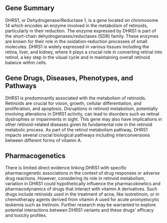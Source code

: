 ## Gene Summary
DHRS1, or Dehydrogenase/Reductase 1, is a gene located on chromosome 14 which encodes an enzyme involved in the metabolism of retinoids, particularly in their reduction. The enzyme expressed by DHRS1 is part of the short-chain dehydrogenases/reductases (SDR) family. These enzymes are known for their role in the oxidation-reduction processes of small molecules. DHRS1 is widely expressed in various tissues including the retina, liver, and kidney, where it plays a crucial role in converting retinal into retinol, a key step in the visual cycle and in maintaining overall retinoid balance within cells.

## Gene Drugs, Diseases, Phenotypes, and Pathways
DHRS1 is predominantly associated with the metabolism of retinoids. Retinoids are crucial for vision, growth, cellular differentiation, and proliferation, and apoptosis. Disruptions in retinoid metabolism, potentially involving alterations in DHRS1 activity, can lead to disorders such as retinal dystrophies or impairments in sight. This gene may also have implications in other retinoid-related diseases given its fundamental role in the retinoid metabolic process. As part of the retinol metabolism pathway, DHRS1 impacts several crucial biological pathways including interconversions between different forms of vitamin A.

## Pharmacogenetics
There is limited direct evidence linking DHRS1 with specific pharmacogenetic associations in the context of drug responses or adverse drug reactions. However, considering its role in retinoid metabolism, variation in DHRS1 could hypothetically influence the pharmacokinetics and pharmacodynamics of drugs that interact with vitamin A derivatives. Such drugs include retinoids used in the treatment of acne, like isotretinoin, or in chemotherapy agents derived from vitamin A used for acute promyelocytic leukemia such as tretinoin. Further research may be warranted to explore potential interactions between DHRS1 variants and these drugs' efficacy and toxicity profiles.